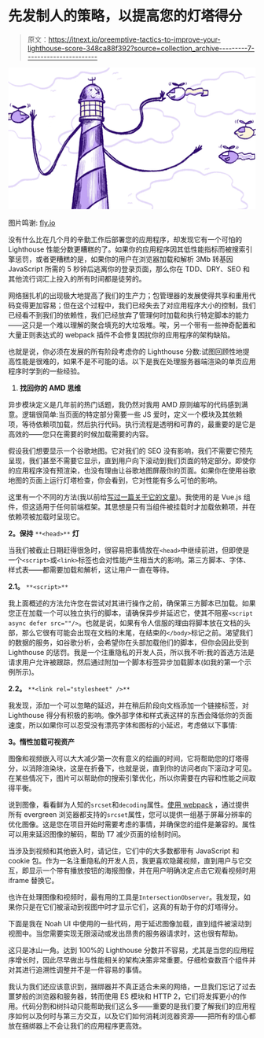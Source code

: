 # 先发制人的策略，以提高您的灯塔得分

> 原文：<https://itnext.io/preemptive-tactics-to-improve-your-lighthouse-score-348ca88f392?source=collection_archive---------7----------------------->

![](img/10ef54e197284321863dfd14d12c8ae9.png)

图片鸣谢: [fly.io](https://fly.io/articles/lighthouse-how-to-reduce-render-blocking-scripts/)

没有什么比在几个月的辛勤工作后部署您的应用程序，却发现它有一个可怕的 Lighthouse 性能分数更糟糕的了。如果你的应用程序因其低性能指标而被搜索引擎惩罚，或者更糟糕的是，如果你的用户在浏览器加载和解析 3Mb 转基因 JavaScript 所需的 5 秒钟后逃离你的登录页面，那么你在 TDD、DRY、SEO 和其他流行词汇上投入的所有时间都是徒劳的。

网络捆扎机的出现极大地提高了我们的生产力；包管理器的发展使得共享和重用代码变得更加容易；但在这个过程中，我们已经失去了对应用程序大小的控制，我们已经看不到我们的依赖性，我们已经放弃了管理何时加载和执行特定脚本的能力——这只是一个难以理解的聚合填充的大垃圾堆。唉，另一个带有一些神奇配置和大量正则表达式的 webpack 插件不会修复困扰你的应用程序的架构缺陷。

也就是说，你必须在发展的所有阶段考虑你的 Lighthouse 分数:试图回顾性地提高性能是很难的，如果不是不可能的话。以下是我在处理服务器端渲染的单页应用程序时学到的一些经验。

1.  **找回你的 AMD 思维**

异步模块定义是几年前的热门话题，我仍然对我用 AMD 原则编写的代码感到满意。逻辑很简单:当页面的特定部分需要一些 JS 爱时，定义一个模块及其依赖项，等待依赖项加载，然后执行代码。执行流程是透明和可靠的，最重要的是它是高效的——您只在需要的时候加载需要的内容。

假设我们想要显示一个谷歌地图。它对我们的 SEO 没有影响，我们不需要它预先呈现，我们甚至不需要它显示，直到用户向下滚动到我们页面的特定部分。即使你的应用程序没有预渲染，也没有理由让谷歌地图屏蔽你的页面。如果你在使用谷歌地图的页面上运行灯塔检查，你会看到，它对性能有多么可怕的影响。

这里有一个不同的方法(我以前给[写过一篇关于它的文章](/vue-ssr-and-external-dependencies-bce84fbcbe6d))。我使用的是 Vue.js 组件，但这适用于任何前端框架。其思想是只有当组件被挂载时才加载依赖项，并在依赖项被加载时呈现它。

**2。保持** `**<head>**` **灯**

当我们被截止日期赶得很急时，很容易把事情放在`<head>`中继续前进，但即使是一个`<script>`或`<link>`标签也会对性能产生相当大的影响。第三方脚本、字体、样式表——都需要加载和解析，这让用户一直在等待。

**2.1。** `**<script>**`

我上面概述的方法允许您在尝试对其进行操作之前，确保第三方脚本已加载。如果您正在加载一个可以独立执行的脚本，请确保异步并延迟它，使其不阻塞`<script async defer src=""/>`。也就是说，如果有令人信服的理由将脚本放在文档的头部，那么它很有可能会出现在文档的末尾，在结束的`</body>`标记之前。渴望我们的数据的服务，如谷歌分析，会希望你在头部加载他们的脚本，但你会因此受到 Lighthouse 的惩罚。我是一个注重隐私的开发人员，所以我不听:我的首选方法是请求用户允许被跟踪，然后通过附加一个脚本标签异步加载脚本(如我的第一个示例所示)。

**2.2。** `**<link rel="stylesheet" />**`

我发现，添加一个可以忽略的延迟，并在稍后阶段向文档添加一个链接标签，对 Lighthouse 得分有积极的影响。像外部字体和样式表这样的东西会降低你的页面速度，所以如果你可以忍受没有漂亮字体和图标的小延迟，考虑做以下事情:

**3。惰性加载可视资产**

图像和视频嵌入可以大大减少第一次有意义的绘画的时间，它将帮助您的灯塔得分，以消除渲染块，这是在折叠下，也就是说，直到你的访问者向下滚动才可见。在某些情况下，图片可以帮助你的搜索引擎优化，所以你需要在内容和性能之间取得平衡。

说到图像，看看鲜为人知的`srcset`和`decoding`属性。[使用 webpack](https://survivejs.com/webpack/loading/images/) ，通过提供所有 evergreen 浏览器都支持的`srcset`属性，您可以提供一组基于屏幕分辨率的优化图像。这是您在项目开始时需要考虑的事情，并确保您的组件是兼容的。属性可以用来延迟图像的解码，帮助 T7 减少页面的绘制时间。

当涉及到视频和其他嵌入时，请记住，它们中的大多数都带有 JavaScript 和 cookie 包。作为一名注重隐私的开发人员，我更喜欢隐藏视频，直到用户与它交互，即显示一个带有播放按钮的海报图像，并在用户明确决定点击它观看视频时用 iframe 替换它。

也许在处理图像和视频时，最有用的工具是`IntersectionObserver`。我发现，如果你只是在它们被滚动到视图中时才显示它们，这真的有助于你的灯塔得分。

下面是我在 Noah UI 中使用的一些代码，用于延迟图像加载，直到组件被滚动到视图中。当您需要实现无限滚动或发出昂贵的服务器请求时，这也很有帮助。

这只是冰山一角。达到 100%的 Lighthouse 分数并不容易，尤其是当您的应用程序增长时，因此尽早做出与性能相关的架构决策非常重要。仔细检查数百个组件并对其进行追溯性调整并不是一件容易的事情。

我认为我们还应该意识到，捆绑器并不真正适合未来的网络，一旦我们忘记了过去噩梦般的浏览器和服务器，转而使用 ES 模块和 HTTP 2，它们将发挥更小的作用。代码分割和树抖动只能帮助我们这么多——重要的是我们要了解我们的应用程序如何以及何时与第三方交互，以及它们如何消耗浏览器资源——把所有的信心都放在捆绑器上不会让我们的应用程序更高效。